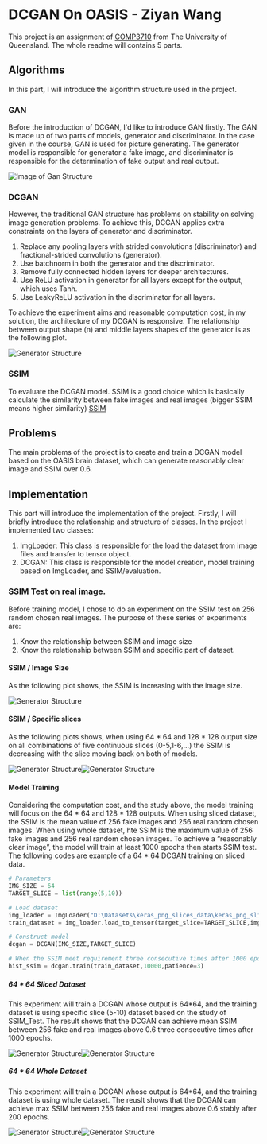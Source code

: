 # DCGAN On OASIS - Ziyan Wang
This project is an assignment of [COMP3710](https://my.uq.edu.au/programs-courses/course.html?course_code=comp3710) from 
The University of Queensland. The whole readme will contains 5 parts.

## Algorithms
In this part, I will introduce the algorithm structure used in the project. 
### GAN
Before the introduction of DCGAN, I'd like to introduce GAN firstly. The GAN is made up of two parts of models, 
generator and discriminator. In the case given in the course, GAN is used for picture generating. The generator model
is responsible for generator a fake image, and discriminator is responsible for the determination of fake output and
real output.

![Image of Gan Structure](./resources/GAN_structure.png)

### DCGAN
However, the traditional GAN structure has problems on stability on solving image generation problems. To achieve this,
DCGAN applies extra constraints on the layers of generator and discriminator. 
1. Replace any pooling layers with strided convolutions (discriminator) and fractional-strided convolutions (generator).
2. Use batchnorm in both the generator and the discriminator.
3. Remove fully connected hidden layers for deeper architectures.
4. Use ReLU activation in generator for all layers except for the output, which uses Tanh.
5. Use LeakyReLU activation in the discriminator for all layers.

To achieve the experiment aims and reasonable computation cost, in my solution, the architecture of my DCGAN is responsive. 
The relationship between output shape (n) and middle layers shapes of the generator is as the following plot. 

![Generator Structure](./resources/My_generator.png)

### SSIM
To evaluate the DCGAN model. SSIM is a good choice which is basically calculate the similarity between fake images and
real images (bigger SSIM means higher similarity) [SSIM](https://en.wikipedia.org/wiki/Structural_similarity)

## Problems
The main problems of the project is to create and train a DCGAN model based on the OASIS brain dataset, which can generate
reasonably clear image and SSIM over 0.6.

## Implementation
This part will introduce the implementation of the project. Firstly, I will briefly introduce the relationship and structure
of classes. In the project I implemented two classes:
1. ImgLoader: This class is responsible for the load the dataset from image files and transfer to tensor object.
2. DCGAN: This class is responsible for the model creation, model training based on ImgLoader, and SSIM/evaluation.

### SSIM Test on real image.
Before training model, I chose to do an experiment on the SSIM test on 256 random chosen real images. The purpose of 
these series of experiments are:
1. Know the relationship between SSIM and image size
2. Know the relationship between SSIM and specific part of dataset.
#### SSIM / Image Size
As the following plot shows, the SSIM is increasing with the image size.

![Generator Structure](./resources/ST_size.png)

#### SSIM / Specific slices
As the following plots shows, when using 64 * 64 and 128 * 128 output size on all combinations of five continuous slices 
(0-5,1-6,...) the SSIM is decreasing with the slice moving back on both of models.

![Generator Structure](./resources/ST_64_slices.png)![Generator Structure](./resources/ST_128_slices.png)

#### Model Training
Considering the computation cost, and the study above, the model training will focus on the 64 * 64 and 128 * 128 outputs.
When using sliced dataset, the SSIM is the mean value of 256 fake images and 256 real random chosen images. When using whole
dataset, hte SSIM is the maximum value of 256 fake images and 256 real random chosen images. To achieve a “reasonably 
clear image”, the model will train at least 1000 epochs then starts SSIM test. The following codes are example of a 
64 * 64 DCGAN training on sliced data.
```python
# Parameters
IMG_SIZE = 64
TARGET_SLICE = list(range(5,10))

# Load dataset
img_loader = ImgLoader("D:\Datasets\keras_png_slices_data\keras_png_slices_train")
train_dataset = img_loader.load_to_tensor(target_slice=TARGET_SLICE,img_size=IMG_SIZE)

# Construct model
dcgan = DCGAN(IMG_SIZE,TARGET_SLICE)

# When the SSIM meet requirement three consecutive times after 1000 epochs. The model training will stop.
hist_ssim = dcgan.train(train_dataset,10000,patience=3)
```

##### 64 * 64 Sliced Dataset
This experiment will train a DCGAN whose output is 64*64, and the training dataset is using specific slice (5-10) dataset
based on the study of SSIM_Test. The result shows that the DCGAN can achieve mean SSIM between 256 fake and real images
above 0.6 three consecutive times after 1000 epochs.

![Generator Structure](./resources/Example_64_Sliced.png)![Generator Structure](./resources/SSIM_64_Sliced.png)

##### 64 * 64 Whole Dataset
This experiment will train a DCGAN whose output is 64*64, and the training dataset is using whole dataset. The reuslt 
shows that the DCGAN can achieve max SSIM between 256 fake and real images above 0.6 stably after 200 epochs.

![Generator Structure](./resources/Example_64_All.png)![Generator Structure](./resources/SSIM_64_All.png)